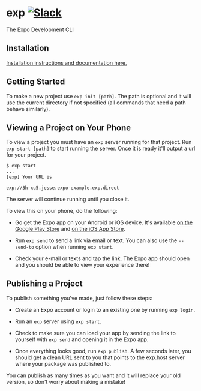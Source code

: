 # exp [![Slack](http://slack.expo.io/badge.svg)](https://slack.expo.io)
The Expo Development CLI

## Installation

[Installation instructions and documentation here.](https://docs.expo.io/versions/latest/guides/exp-cli.html)

## Getting Started

To make a new project use `exp init [path]`. The path is optional and it will use the current directory if not specified (all commands that need a path behave similarly).

## Viewing a Project on Your Phone

To view a project you must have an `exp` server running for that project. Run `exp start [path]` to start running the server. Once it is ready it'll output a url for your project.

```bash
$ exp start
...
[exp] Your URL is

exp://3h-xu5.jesse.expo-example.exp.direct
```

The server will continue running until you close it.

To view this on your phone, do the following:

  * Go get the Expo app on your Android or iOS device. It's available [on the Google Play Store](https://play.google.com/store/apps/details?id=host.exp.exponent) and [on the iOS App Store](https://itunes.com/apps/exponent).

  * Run `exp send` to send a link via email or text. You can also use the `--send-to` option when running `exp start`.

  * Check your e-mail or texts and tap the link. The Expo app should open and you should be able to view your experience there!

## Publishing a Project

To publish something you've made, just follow these steps:

  * Create an Expo account or login to an existing one by running `exp login`.

  * Run an `exp` server using `exp start`.

  * Check to make sure you can load your app by sending the link to yourself with `exp send` and opening it in the Expo app.

  * Once everything looks good, run `exp publish`. A few seconds later, you should get a clean URL sent to you that points to the exp.host server where your package was published to.

You can publish as many times as you want and it will replace your old version, so don't worry about making a mistake!
